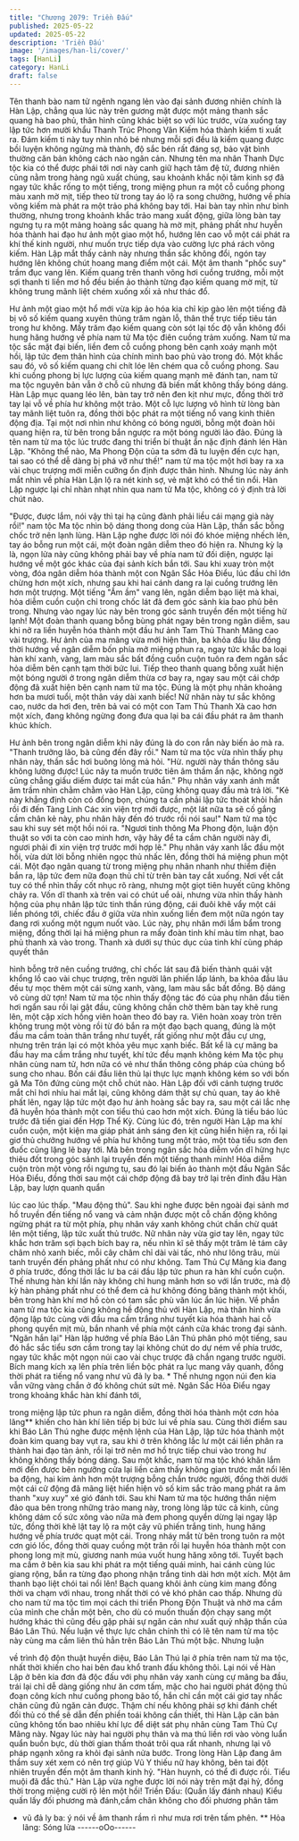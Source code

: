 ```yaml
---
title: "Chương 2079: Triền Đấu"
published: 2025-05-22
updated: 2025-05-22
description: 'Triền Đấu'
image: '/images/han-li/cover/'
tags: [HanLi]
category: HanLi
draft: false
---
```


Tên thanh bào nam tử ngênh ngang lẻn vào đại sảnh đương
nhiên chính là Hàn Lập, chẳng qua lúc này trên gương mặt được
một mảng thanh sắc quang hà bao phủ, thân hình cũng khác biệt
so với lúc trước, vừa xuống tay lập tức hơn mười khẩu Thanh
Trúc Phong Vân Kiếm hóa thành kiếm ti xuất ra.
Đám kiếm ti này tuy nhìn nhỏ bé nhưng mỗi sợi đều là kiếm
quang được bồi luyện không ngừng mà thành, độ sắc bén rất
đáng sợ, bảo vật bình thường căn bản không cách nào ngăn cản.
Nhưng tên ma nhân Thanh Dực tộc kia có thể được phái tới nơi
này canh giữ hạch tâm đệ tử, đương nhiên cũng nằm trong hàng
ngũ xuất chúng, sau khoảnh khắc nội tâm kinh sợ đã ngay tức
khắc rống to một tiếng, trong miệng phun ra một cỗ cuồng phong
màu xanh mờ mịt, tiếp theo từ trong tay áo lộ ra song chưởng,
hướng về phía võng kiếm mà phát ra một trảo phá không bay tới.
Hai bàn tay nhìn như bình thường, nhưng trong khoảnh khắc trảo
mang xuất động, giữa lòng bàn tay ngưng tụ ra một mảng hoàng
sắc quang hà mờ mịt, phảng phất như huyễn hóa thành hai đạo
hư ảnh một giao một hổ, hướng lên cao vỗ một cái phát ra khí thế
kinh người, như muốn trực tiếp dựa vào cường lực phá rách võng
kiếm.
Hàn Lập mắt thấy cảnh này nhưng thần sắc không đổi, ngón tay
hướng lên không chút hoang mang điểm một cái.
Một âm thanh "phốc suy" trầm đục vang lên.
Kiếm quang trên thanh võng hơi cuồng trướng, mỗi một sợi thanh
ti liền mơ hồ đều biến ảo thành từng đạo kiếm quang mờ mịt, từ
không trung mãnh liệt chém xuống xối xả như thác đổ.

Hư ảnh một giao một hổ mới vừa kịp ảo hóa kia chỉ kịp gào lên
một tiếng đã bị vô số kiếm quang xuyên thủng trăm ngàn lỗ, thân
thể trực tiếp tiêu tán trong hư không.
Mấy trăm đạo kiếm quang còn sót lại tốc độ vẫn không đổi hung
hăng hướng về phía nam tử Ma tộc điên cuồng trảm xuống.
Nam tử ma tộc sắc mặt đại biến, liền đem cỗ cuồng phong bên
cạnh xoáy mạnh một hồi, lập tức đem thân hình của chính mình
bao phủ vào trong đó.
Một khắc sau đó, vô số kiếm quang chi chít lóe lên chém qua cỗ
cuồng phong.
Sau khi cuồng phong bị lực lượng của kiếm quang mạnh mẽ đánh
tan, nam tử ma tộc nguyên bản vẫn ở chỗ cũ nhưng đã biến mất
không thấy bóng dáng.
Hàn Lập mục quang léo lên, bàn tay trở nên đen kịt như mực,
đồng thời trở tay lại vỗ về phía hư không một trảo.
Một cỗ lực lượng vô hình từ lòng bàn tay mãnh liệt tuôn ra, đồng
thời bộc phát ra một tiếng nổ vang kinh thiên động địa.
Tại một nơi nhìn như không có bóng người, bỗng một đoàn hôi
quang hiện ra, từ bên trong bắn ngược ra một bóng người lảo
đảo.
Đúng là tên nam tử ma tộc lúc trước đang thi triển bí thuật ẩn nặc
định đánh lén Hàn Lập.
"Không thể nào, Ma Phong Độn của ta sớm đã tu luyện đến cực
hạn, tai sao có thể dễ dàng bị phá vỡ như thế!" nam tử ma tộc
một hơi bay ra xa vài chục trượng mới miễn cưỡng ổn định được
thân hình. Nhưng lúc này ánh mắt nhìn về phía Hàn Lận lộ ra nét
kinh sợ, vẻ mặt khó có thể tin nổi.
Hàn Lập ngược lại chỉ nhàn nhạt nhìn qua nam tử Ma tộc, không
có ý định trả lời chút nào.

"Được, được lắm, nói vậy thì tại hạ cũng đành phải liều cái mạng
già này rồi!" nam tộc Ma tộc nhìn bộ dáng thong dong của Hàn
Lập, thần sắc bỗng chốc trở nên lạnh lùng.
Hàn Lập nghe được lời nói đó khóe miệng nhếch lên, tay áo bỗng
run một cái, một đoàn ngân diễm theo đó hiện ra.
Nhưng kỳ lạ là, ngọn lửa này cũng không phải bay về phía nam tử
đối diện, ngược lại hướng về một góc khác của đại sảnh kích bắn
tới.
Sau khi xuay tròn một vòng, đóa ngân diễm hóa thành một con
Ngân Sắc Hỏa Điểu, lúc đầu chỉ lớn chừng hơn một xích, nhưng
sau khi hai cánh dang ra lại cuồng trướng lên hơn một trượng.
Một tiếng "Ầm ầm" vang lên, ngân diễm bạo liệt mà khai, hỏa
diễm cuồn cuộn chỉ trong chốc lát đã đem góc sảnh kia bao phủ
bên trong.
Nhưng vào ngay lúc này bên trong góc sảnh truyền đến một tiếng
hừ lạnh!
Một đoàn thanh quang bỗng bùng phát ngay bên trong ngân
diễm, sau khi nở ra liền huyễn hóa thành một đầu hư ảnh Tam
Thủ Thanh Mãng cao vài trượng.
Hư ảnh của ma mãng vừa mới hiện thân, ba khỏa đầu lâu đồng
thời hướng về ngân diễm bốn phía mở miệng phun ra, ngay tức
khắc ba loại hàn khí xanh, vàng, lam màu sắc bất đồng cuồn cuộn
tuôn ra đem ngân sắc hỏa diễm bên cạnh tạm thời bức lui.
Tiếp theo thanh quang bỗng xuất hiện một bóng người ở trong
ngân diễm thừa cơ bay ra, ngay sau một cái chớp động đã xuất
hiện bên cạnh nam tử ma tộc.
Đúng là một phụ nhân khoảng hơn ba mươi tuổi, một thân váy dài
xanh biếc! Nữ nhân này tư sắc không cao, nước da hơi đen, trên
bả vai có một con Tam Thủ Thanh Xà cao hơn một xích, đang
không ngừng đong đưa qua lại ba cái đầu phát ra âm thanh khúc
khích.

Hư ảnh bên trong ngân diễm khi nãy đúng là do con rắn này biến
ảo mà ra.
"Thanh trưởng lão, bà cũng đến đây rồi." Nam tử ma tộc vừa nhìn
thấy phụ nhân này, thần sắc hơi buông lỏng mà hỏi.
"Hừ. người này thần thông sâu không lường được! Lúc nãy ta
muốn trước tiên âm thầm ẩn nặc, không ngờ cũng chẳng giấu
diếm được tai mắt của hắn." Phụ nhân váy xanh ánh mắt âm trầm
nhìn chằm chằm vào Hàn Lập, cũng không quay đầu mà trả lời.
"Kẻ này khẳng định còn có đồng bọn, chúng ta cần phải lập tức
thoát khỏi hắn rồi đi đến Tàng Linh Các xin viện trợ mới được, một
lát nữa ta sẽ cố gắng cầm chân kẻ này, phu nhân hãy đến đó
trước rồi nói sau!" Nam tử ma tộc sau khi suy sét một hồi nói ra.
"Ngươi tinh thông Ma Phong độn, luận độn thuật so với ta còn cao
minh hơn, vậy hãy để ta cầm chân người này đi, ngươi phải đi xin
viện trợ trước mới hợp lẽ." Phụ nhân váy xanh lắc đầu một hồi,
vừa dứt lời bỗng nhiên ngọc thủ nhấc lên, đồng thời há miệng
phun một cái.
Một đạo ngân quang từ trong miệng phụ nhân nhanh như thiểm
điện bắn ra, lập tức đem nữa đoạn thủ chỉ từ trên bàn tay cắt
xuống.
Nơi vết cắt tuy có thể nhìn thấy cốt nhục rõ ràng, nhưng một giọt
tiên huyết cũng không chảy ra.
Vốn dĩ thanh xà trên vai có chút uể oải, nhưng vừa nhìn thấy
hành hộng của phụ nhân lập tức tinh thần rúng động, cái đuôi khẽ
vẩy một cái liền phóng tới, chiếc đầu ở giữa vừa nhìn xuống liền
đem một nữa ngón tay đang rơi xuống một ngụm nuốt vào.
Lúc này, phụ nhân mới lẩm bẩm trong miệng, đồng thời lại há
miệng phun ra mấy đoàn tinh khí màu tím nhạt, bao phủ thanh xà
vào trong.
Thanh xà dưới sự thúc dục của tinh khí cùng pháp quyết thân

hình bỗng trở nên cuồng trướng, chỉ chốc lát sau đã biến thành
quái vật khổng lồ cao vài chục trượng, trên người lân phiến lấp
lánh, ba khỏa đầu lâu đều tự mọc thêm một cái sừng xanh, vàng,
lam màu sắc bất đồng.
Bộ dáng vô cùng dữ tợn!
Nam tử ma tộc nhìn thấy động tác đó của phụ nhân đầu tiên hơi
ngẩn sau rồi lại gật đầu, cũng không chần chờ thêm bàn tay khẽ
rung lên, một cặp xích hồng viên hoàn theo đó bay ra.
Viên hoàn xoay tròn trên không trung một vòng rồi từ đó bắn ra
một đạo bạch quang, đúng là một đầu ma cầm toàn thân trắng
như tuyết, rất giống như một đầu cự ưng, nhưng trên trán lại có
một khỏa yêu mục xanh biếc.
Bất kể là cự mãng ba đầu hay ma cầm trắng như tuyết, khí tức
đều mạnh không kém Ma tộc phụ nhân cùng nam tử, hơn nữa có
vẻ như thần thông công pháp của chúng bổ sung cho nhau. Bốn
cái đầu liên thủ lại thực lực mạnh không kém so với bốn gã Ma
Tôn đứng cùng một chỗ chút nào.
Hàn Lập đối với cảnh tượng trước mắt chỉ hơi nhíu hai mắt lại,
cũng không dám thật sự chủ quan, tay áo khẽ phất lên, ngay lập
tức một đạo hư ảnh hoàng sắc bay ra, sau một cái lắc nhẹ đã
huyễn hóa thành một con tiểu thú cao hơn một xích.
Đúng là tiểu báo lúc trước đã tiến giai đến Hợp Thể Kỳ.
Cùng lúc đó, trên người Hàn Lập ma khí cuồn cuộn, một kiện ma
giáp phát ánh sáng đen kịt cũng hiển hiện ra, rồi lại giơ thủ
chưởng hướng về phía hư không tung một trảo, một tòa tiểu sơn
đen đuốc cũng lặng lẽ bay tới.
Mà bên trong ngân sắc hỏa diễm vốn dĩ hừng hực thiêu đốt trong
góc sảnh lại truyền đến một tiếng thanh minh!
Hỏa diễm cuộn tròn một vòng rồi ngưng tụ, sau đó lại biến ảo
thành một đầu Ngân Sắc Hỏa Điểu, đồng thời sau một cái chớp
động đã bay trở lại trên đỉnh đầu Hàn Lập, bay lượn quanh quẩn

lúc cao lúc thấp.
"Mau động thủ".
Sau khi nghe được bên ngoài đại sảnh mơ hồ truyền đến tiếng nổ
vang và cảm nhận được một cỗ chấn động không ngừng phát ra
từ một phía, phụ nhân váy xanh không chút chần chừ quát lên
một tiếng, lập tức xuất thủ trước.
Nữ nhân này vừa giơ tay lên, ngay tức khắc hơn trăm sợi bạch
bích bay ra, nếu nhìn kĩ sẽ thấy một trăm lẻ tám cây châm nhỏ
xanh biếc, mỗi cây châm chỉ dài vài tấc, nhỏ như lông trâu, mùi
tanh truyền đến phảng phất như có như không.
Tam Thủ Cự Mãng kia đang ở phía trước, đồng thời lắc lư ba cái
đầu lập tức phun ra hàn khí cuồn cuộn. Thế nhưng hàn khí lần
này không chỉ hung mãnh hơn so với lần trước, mà độ kỳ hàn
phảng phất như có thể đem cả hư không đóng băng thành một
khối, bên trong hàn khí mơ hồ còn có tam sắc phù văn lúc ẩn lúc
hiện.
Về phần nam tử ma tộc kia cũng không hề động thủ với Hàn Lập,
mà thân hình vừa động lập tức cùng với đầu ma cầm trắng như
tuyết kia hóa thành hai cỗ phong quyển mịt mù, bắn nhanh về
phía một cánh cửa khác trong đại sảnh.
"Ngăn hắn lại"
Hàn lập hướng về phía Báo Lân Thú phân phó một tiếng, sau đó
hắc sắc tiểu sơn cầm trong tay lại không chút do dự ném về phía
trước, ngay tức khắc một ngọn núi cao vài chục trược đã chắn
ngang trước người.
Bích mang kích xạ lên phía trên liền bộc phát ra lục mang vây
quanh, đồng thời phát ra tiếng nổ vang như vũ đả ly ba. *
Thế nhưng ngọn núi đen kia vẫn vững vàng chắn ở đó không chút
sứt mẻ.
Ngân Sắc Hỏa Điểu ngay trong khoảng khắc hàn khí đánh tới,

trong miệng lập tức phun ra ngân diễm, đồng thời hóa thành một
cơn hỏa lãng** khiến cho hàn khí liên tiếp bị bức lui về phía sau.
Cùng thời điểm sau khi Báo Lân Thú nghe được mệnh lệnh của
Hàn Lập, lập tức hóa thành một đoàn kim quang bay vụt ra, sau
khi ở trên không lắc lư một cái liền phân ra thành hai đạo tàn ảnh,
rồi lại trở nên mơ hồ trực tiếp chui vào trong hư không không thấy
bóng dáng.
Sau một khắc, nam tử ma tộc khó khăn lắm mới đến được bên
ngưỡng cửa lại liền cảm thấy không gian trước mắt nổi lên ba
động, hai kim ảnh hơn một trượng bỗng chắn trước người, đồng
thời dưới một cái cử động đã mãng liệt hiển hiện vô số kim sắc
trảo mang phát ra âm thanh "xuy xuy" xé gió đánh tới.
Sau khi Nam tử ma tộc hướng thần niệm đảo qua bên trong
những trảo mang này, trong lòng lập tức cả kinh, cũng không dám
cố sức xông vào nữa mà đem phong quyển dừng lại ngay lập tức,
đồng thời khẽ lật tay lộ ra một cây vũ phiến trắng tinh, hung hăng
hướng về phía trước quạt một cái.
Trong nháy mắt từ bên trong tuôn ra một cơn gió lốc, đồng thời
quay cuồng một trân rồi lại huyễn hóa thành một con phong long
mịt mù, giương nanh múa vuốt hung hăng xông tới.
Tuyết bạch ma cầm ở bên kia sau khi phát ra một tiếng quái minh,
hai cánh cùng lúc giang rộng, bắn ra từng đạo phong nhận trắng
tinh dài hơn một xích.
Một âm thanh bạo liệt chói tai nổi lên! Bạch quang khôi ảnh cùng
kim mang đồng thời va chạm với nhau, trong nhất thời có vẻ khó
phân cao thấp.
Nhưng dù cho nam tử ma tộc tìm mọi cách thi triển Phong Độn
Thuật và nhờ ma cầm của mình che chắn một bên, cho dù có
muốn thuấn độn chạy sang một hướng khác thì cũng đều gặp
phải sự ngăn cản như xuất quỷ nhập thần của Báo Lân Thú.
Nếu luận về thực lực chân chính thì có lẽ tên nam tử ma tộc này
cùng ma cầm liên thủ hẳn trên Báo Lân Thú một bậc. Nhưng luận

về trình độ độn thuật huyền diệu, Báo Lân Thú lại ở phía trên nam
tử ma tộc, nhất thời khiến cho hai bên đau khổ tranh đấu không
thôi.
Lại nói về Hàn Lập ở bên kia đơn đả độc đấu với phụ nhân váy
xanh cùng cự mãng ba đầu, trái lại chỉ dễ dàng giống như ăn cơm
tấm, mặc cho hai người phát động thủ đoạn công kích như cuồng
phong bão tố, hắn chỉ cần một cái giơ tay nhấc chân cũng đủ
ngăn cản được.
Thậm chí nếu không phải sợ khi đánh chết đối thủ có thể sẽ dẫn
đến phiền toái không cần thiết, thì Hàn Lập căn bản cũng không
tốn bao nhiêu khí lực để diệt sát phụ nhân cùng Tam Thủ Cự
Mãng này.
Ngay lúc này hai người phụ thân và ma thú liền rơi vào vòng luẩn
quẩn buồn bực, dù thời gian thấm thoát trôi qua rất nhanh, nhưng
lại vô pháp ngạnh xông ra khỏi đại sảnh nửa bước.
Trong lòng Hàn Lập đang âm thầm suy xét xem có nên trợ giúp
Vũ Y thiếu nữ hay không, bên tai đột nhiên truyền đến một âm
thanh kinh hỷ.
"Hàn huynh, có thể đi được rồi. Tiểu muội đã đắc thủ."
Hàn Lập vừa nghe được lời nói này trên mặt đại hỷ, đồng thời
trong miệng cười rộ lên một hồi!
Triền Đấu: (Quấn lấy đánh nhau) Kiểu quấn lấy đối phương mà
đánh,cầm chân không cho đối phương phân tâm
* vũ đả ly ba: ý nói về âm thanh rầm rì như mưa rơi trên tấm
phên.
** Hỏa lãng: Sóng lửa
------oOo------
